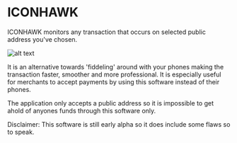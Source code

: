 # ICONHAWK
ICONHAWK monitors any transaction that occurs on selected public address you've chosen. 


![alt text](https://i.imgur.com/Vq5lFET.jpg)

It is an alternative towards 'fiddeling' around with your phones making the transaction faster, smoother and more professional. It is especially useful for merchants to accept payments by using this software instead of their phones. 

The application only accepts a public address so it is impossible to get ahold of anyones funds through this software only. 

Disclaimer: This software is still early alpha so it does include some flaws so to speak.
